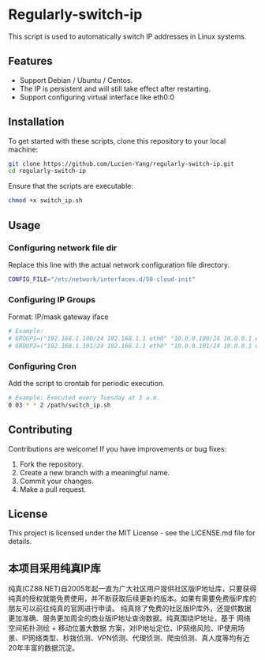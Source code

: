 # Regularly-switch-ip

This script is used to automatically switch IP addresses in Linux systems.

## Features

- Support Debian / Ubuntu / Centos.
- The IP is persistent and will still take effect after restarting.
- Support configuring virtual interface like eth0:0
 
## Installation

To get started with these scripts, clone this repository to your local machine:

```bash
git clone https://github.com/Lucien-Yang/regularly-switch-ip.git
cd regularly-switch-ip
```

Ensure that the scripts are executable:

```bash
chmod +x switch_ip.sh
```

## Usage

### Configuring network file dir
Replace this line with the actual network configuration file directory.
```bash
CONFIG_FILE="/etc/network/interfaces.d/50-cloud-init"
```

### Configuring IP Groups
Format: IP/mask gateway iface
```bash
# Example:
# GROUP1=("192.168.1.100/24 192.168.1.1 eth0" "10.0.0.100/24 10.0.0.1 eth1")
# GROUP2=("192.168.1.101/24 192.168.1.1 eth0" "10.0.0.101/24 10.0.0.1 eth1")
```

### Configuring Cron
Add the script to crontab for periodic execution.
```bash
# Example: Executed every Tuesday at 3 a.m.
0 03 * * 2 /path/switch_ip.sh
```


## Contributing
Contributions are welcome! If you have improvements or bug fixes:

1. Fork the repository.
2. Create a new branch with a meaningful name.
3. Commit your changes.
4. Make a pull request.

## License
This project is licensed under the MIT License - see the LICENSE.md file for details.

## 本项目采用纯真IP库
纯真(CZ88.NET)自2005年起一直为广大社区用户提供社区版IP地址库，只要获得纯真的授权就能免费使用，并不断获取后续更新的版本。如果有需要免费版IP库的朋友可以前往纯真的官网进行申请。
纯真除了免费的社区版IP库外，还提供数据更加准确、服务更加周全的商业版IP地址查询数据。纯真围绕IP地址，基于 网络空间拓扑测绘 + 移动位置大数据 方案，对IP地址定位、IP网络风险、IP使用场景、IP网络类型、秒拨侦测、VPN侦测、代理侦测、爬虫侦测、真人度等均有近20年丰富的数据沉淀。
